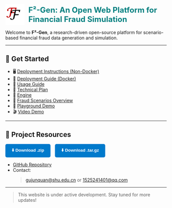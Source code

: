 <link rel="icon" type="image/png" href="favicon.png">

<p style="display: flex; align-items: center; gap: 12px;">
  <img src="LOGO.png" alt="F²-Gen Logo" width="60">
  <span style="font-size: 24px; font-weight: bold; color: teal;">F²-Gen: An Open Web Platform for Financial Fraud Simulation</span>
</p>




Welcome to **F²-Gen**, a research-driven open-source platform for scenario-based financial fraud data generation and simulation.

---

## 🔗 Get Started

- 🖥️ [Deployment Instructions (Non-Docker)](deploy.html)
- 🐳 [Deployment Guide (Docker)](deploy_docker.html)
- 🧭 [Usage Guide](usage.html)
- 📖 [Technical Plan](technical.html)
- 📂 [Engine](engine.html)
- 📌 [Fraud Scenarios Overview](scenarios.html)
- 🧪 [Playground Demo](playground.html)
- 🎬 [Video Demo](demo.html)

---

## 📂 Project Resources

<div style="margin-top: 1em; margin-bottom: 1em;">
  <a href="https://github.com/sethGu/FinancialFraudDataGenerator/archive/refs/tags/v1.0.zip" style="text-decoration: none;">
    <button style="background-color: #007acc; color: white; padding: 10px 20px; border: none; border-radius: 5px; font-weight: bold;">
      ⬇️ Download .zip
    </button>
  </a>
  <a href="https://github.com/sethGu/FinancialFraudDataGenerator/archive/refs/tags/v1.0.tar.gz" style="text-decoration: none; margin-left: 10px;">
    <button style="background-color: #007acc; color: white; padding: 10px 20px; border: none; border-radius: 5px; font-weight: bold;">
      ⬇️ Download .tar.gz
    </button>
  </a>
</div>


- [GitHub Repository](https://github.com/sethGu/FinancialFraudDataGenerator)
- Contact:
  > gujunquan@shu.edu.cn or
  > 1525241401@qq.com

---
> This website is under active development. Stay tuned for more updates!
